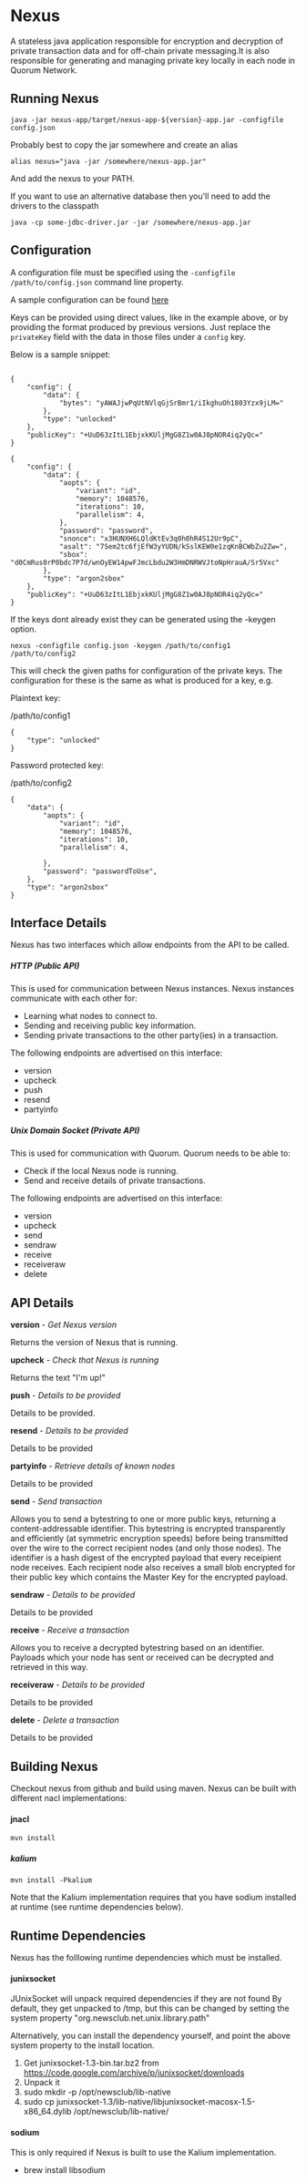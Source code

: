 # Nexus
A stateless java application responsible for encryption and decryption of private transaction data and for off-chain private messaging.It is also responsible for generating and managing private key locally in each node in Quorum Network.

## Running Nexus

`java -jar nexus-app/target/nexus-app-${version}-app.jar -configfile config.json`


Probably best to copy the jar somewhere and create an alias

`alias nexus="java -jar /somewhere/nexus-app.jar"`

And add the nexus to your PATH.

If you want to use an alternative database then you'll need to add the drivers to the classpath

`java -cp some-jdbc-driver.jar -jar /somewhere/nexus-app.jar`


## Configuration

A configuration file must be specified using the `-configfile /path/to/config.json`
command line property.

A sample configuration can be found [here](/nexus-config/src/test/resources/sample_full.json)

Keys can be provided using direct values, like in the example above,
or by providing the format produced by previous versions. Just replace the
`privateKey` field with the data in those files under a `config` key.

Below is a sample snippet:

```

{
    "config": {
        "data": {
            "bytes": "yAWAJjwPqUtNVlqGjSrBmr1/iIkghuOh1803Yzx9jLM="
        },
        "type": "unlocked"
    },
    "publicKey": "+UuD63zItL1EbjxkKUljMgG8Z1w0AJ8pNOR4iq2yQc="
}

{
    "config": {
        "data": {
            "aopts": {
                "variant": "id",
                "memory": 1048576,
                "iterations": 10,
                "parallelism": 4,
            },
            "password": "password",
            "snonce": "x3HUNXH6LQldKtEv3q0h0hR4S12Ur9pC",
            "asalt": "7Sem2tc6fjEfW3yYUDN/kSslKEW0e1zqKnBCWbZu2Zw=",
            "sbox": "d0CmRus0rP0bdc7P7d/wnOyEW14pwFJmcLbdu2W3HmDNRWVJtoNpHrauA/Sr5Vxc"
        },
        "type": "argon2sbox"
    },
    "publicKey": "+UuD63zItL1EbjxkKUljMgG8Z1w0AJ8pNOR4iq2yQc="
}

```

If the keys dont already exist they can be generated using the -keygen option. 

```
nexus -configfile config.json -keygen /path/to/config1 /path/to/config2
```

This will check the given paths for configuration of the private keys.
The configuration for these is the same as what is produced for a key, e.g.

Plaintext key:

/path/to/config1
```
{
    "type": "unlocked"
}
```

Password protected key:

/path/to/config2
```
{ 
    "data": {
        "aopts": {
            "variant": "id",
            "memory": 1048576,
            "iterations": 10,
            "parallelism": 4,

        },
        "password": "passwordToUse",
    },
    "type": "argon2sbox"
}
```


## Interface Details

Nexus has two interfaces which allow endpoints from the API to be called.

##### HTTP (Public API)

This is used for communication between Nexus instances.
Nexus instances communicate with each other for:
- Learning what nodes to connect to.
- Sending and receiving public key information.
- Sending private transactions to the other party(ies) in a transaction.

The following endpoints are advertised on this interface:
- version
- upcheck
- push
- resend
- partyinfo

##### Unix Domain Socket (Private API)
This is used for communication with Quorum.
Quorum needs to be able to:
- Check if the local Nexus node is running.
- Send and receive details of private transactions.

The following endpoints are advertised on this interface:
- version
- upcheck
- send
- sendraw
- receive
- receiveraw
- delete

## API Details

**version** - _Get Nexus version_

Returns the version of Nexus that is running.

**upcheck** - _Check that Nexus is running_

Returns the text "I'm up!"

**push** - _Details to be provided_

Details to be provided.

**resend** - _Details to be provided_

Details to be provided

**partyinfo** - _Retrieve details of known nodes_

Details to be provided

**send** - _Send transaction_

Allows you to send a bytestring to one or more public keys,
returning a content-addressable identifier.
This bytestring is encrypted transparently and efficiently (at symmetric encryption speeds)
before being transmitted over the wire to the correct recipient nodes (and only those nodes).
The identifier is a hash digest of the encrypted payload that every receipient node receives.
Each recipient node also receives a small blob encrypted for their public key which contains
the Master Key for the encrypted payload.

**sendraw** - _Details to be provided_

Details to be provided

**receive** - _Receive a transaction_

Allows you to receive a decrypted bytestring based on an identifier.
Payloads which your node has sent or received can be decrypted and retrieved in this way.

**receiveraw** - _Details to be provided_ 

Details to be provided

**delete** - _Delete a transaction_ 

Details to be provided

## Building Nexus

Checkout nexus from github and build using maven.
Nexus can be built with different nacl implementations:

#### jnacl

`mvn install`

##### kalium

`mvn install -Pkalium`

Note that the Kalium implementation requires that you have sodium installed at runtime (see runtime dependencies below).

## Runtime Dependencies
Nexus has the folllowing runtime dependencies which must be installed.

#### junixsocket
JUnixSocket will unpack required dependencies if they are not found
By default, they get unpacked to /tmp, but this can be
changed by setting the system property "org.newsclub.net.unix.library.path"

Alternatively, you can install the dependency yourself, and point the 
above system property to the install location.

1. Get junixsocket-1.3-bin.tar.bz2 from https://code.google.com/archive/p/junixsocket/downloads
2. Unpack it
4. sudo mkdir -p /opt/newsclub/lib-native
5. sudo cp junixsocket-1.3/lib-native/libjunixsocket-macosx-1.5-x86_64.dylib /opt/newsclub/lib-native/

#### sodium

This is only required if Nexus is built to use the Kalium implementation.
* brew install libsodium

